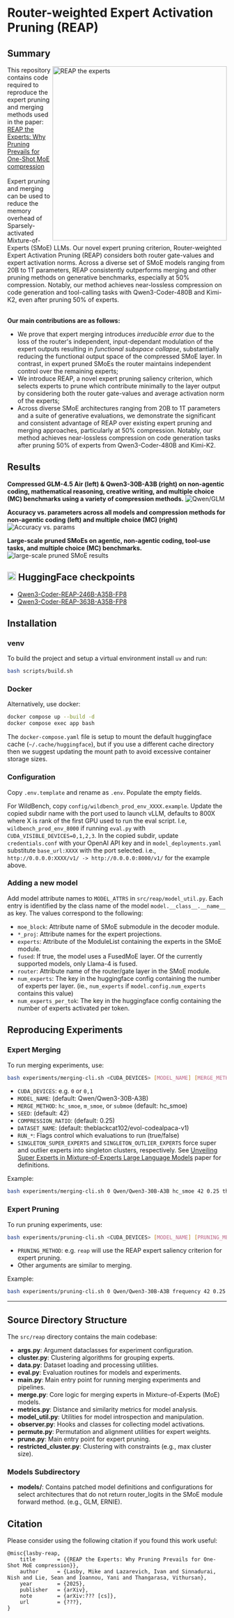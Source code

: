 # Router-weighted Expert Activation Pruning (REAP)

## Summary
<img src="./fig/reaper.png" align="right" alt="REAP the experts" width="400">
This repository contains code required to reproduce the expert pruning and merging methods used in the paper: <a href="https://arxiv.org/abs/2510.13999">REAP the Experts: Why Pruning Prevails for One-Shot MoE compression</a>
<br></br> 
Expert pruning and merging can be used to reduce the memory overhead of Sparsely-activated Mixture-of-Experts (SMoE) LLMs. Our novel expert pruning criterion, Router-weighted Expert Activation Pruning (REAP) considers both router gate-values and expert activation norms. Across a diverse set of SMoE models ranging from 20B to 1T parameters, REAP consistently outperforms merging and other pruning methods on generative benchmarks, especially at 50% compression. Notably, our method achieves near-lossless compression on code generation and tool-calling tasks with Qwen3-Coder-480B and Kimi-K2, even after pruning 50% of experts.   
<br></br>

**Our main contributions are as follows:**
- We prove that expert merging introduces *irreducible error* due to the loss of the router's independent, input-dependant modulation of the expert outputs resulting in *functional subspace collapse*, substantially reducing the functional output space of the compressed SMoE layer. In contrast, in expert pruned SMoEs the router maintains independent control over the remaining experts;
- We introduce REAP, a novel expert pruning saliency criterion, which selects experts to prune which contribute minimally to the layer output by considering both the router gate-values and average activation norm of the experts;
- Across diverse SMoE architectures ranging from 20B to 1T parameters and a suite of generative evaluations, we demonstrate the significant and consistent advantage of REAP over existing expert pruning and merging approaches, particularly at 50% compression. Notably, our method achieves near-lossless compression on code generation tasks after pruning 50% of experts from Qwen3-Coder-480B and Kimi-K2.

## Results
**Compressed GLM-4.5 Air (left) & Qwen3-30B-A3B (right) on non-agentic coding, mathematical reasoning, creative writing, and multiple choice (MC) benchmarks using a variety of compression methods.**
![Qwen/GLM](./fig/combined-all-tasks_qwen_and_glm.png)

**Accuracy vs. parameters across all models and compression methods for non-agentic coding (left) and multiple choice (MC) (right)**
![Accuracy vs. params](./fig/combined_performance_vs_params.png)

**Large-scale pruned SMoEs on agentic, non-agentic coding, tool-use tasks, and multiple choice (MC) benchmarks.**
![large-scale pruned SMoE results](./fig/large-scale-moe.png)


## <img src="./fig/hf-transparent.png" alt="Qwen3-Coder-REAP-246B-A35B-FP8" width='20'>  HuggingFace checkpoints
- [Qwen3-Coder-REAP-246B-A35B-FP8](https://hf.co/cerebras/Qwen3-Coder-REAP-246B-A35B-FP8)
- [Qwen3-Coder-REAP-363B-A35B-FP8](https://hf.co/cerebras/Qwen3-Coder-REAP-363B-A35B-FP8)

## Installation

### venv
To build the project and setup a virtual environment install `uv` and run:
```bash
bash scripts/build.sh
```

### Docker
Alternatively, use docker:
```bash
docker compose up --build -d
docker compose exec app bash
```

The `docker-compose.yaml` file is setup to mount the default huggingface cache (`~/.cache/huggingface`), but if you use a different cache directory then we suggest updating the mount path to avoid excessive container storage sizes.  

### Configuration
Copy `.env.template` and rename as `.env`. Populate the empty fields.

For WildBench, copy `config/wildbench_prod_env_XXXX.example`. Update the copied subdir name with the port used to launch vLLM, defaults to 800X where X is rank of the first GPU used to run the eval script. I.e, `wildbench_prod_env_8000` if running `eval.py` with `CUDA_VISIBLE_DEVICES=0,1,2,3`. In the copied subdir, update `credentials.conf` with your OpenAI API key and in `model_deployments.yaml` substitute `base_url:XXXX` with the port selected. i.e., `http://0.0.0.0:XXXX/v1/ -> http://0.0.0.0:8000/v1/` for the example above. 


### Adding a new model
Add model attribute names to `MODEL_ATTRS` in `src/reap/model_util.py`. Each entry is identified by the class name of the model `model.__class__.__name__` as key. The values correspond to the following:
- `moe_block`: Attribute name of SMoE submodule in the decoder module. 
- `*_proj`: Attribute names for the expert projections. 
- `experts`: Attribute of the ModuleList containing the experts in the SMoE module. 
- `fused`: If true, the model uses a FusedMoE layer. Of the currently supported models, only Llama-4 is fused. 
- `router`: Attribute name of the router/gate layer in the SMoE module. 
- `num_experts`: The key in the huggingface config containing the number of experts per layer. (ie., `num_experts` if `model.config.num_experts` contains this value)
- `num_experts_per_tok`: The key in the huggingface config containing the number of experts activated per token. 


## Reproducing Experiments

### Expert Merging

To run merging experiments, use:

```bash
bash experiments/merging-cli.sh <CUDA_DEVICES> [MODEL_NAME] [MERGE_METHOD] [SEED] [COMPRESSION_RATIO] [DATASET_NAME] [RUN_LM_EVAL] [RUN_EVALPLUS] [RUN_LIVE_CODE_BENCH] [RUN_MATH] [RUN_WILDBENCH] [SINGLETON_SUPER_EXPERTS] [SINGLETON_OUTLIER_EXPERTS]
```

- `CUDA_DEVICES`: e.g. `0` or `0,1`
- `MODEL_NAME`: (default: Qwen/Qwen3-30B-A3B)
- `MERGE_METHOD`: `hc_smoe`, `m_smoe`, or `submoe` (default: hc_smoe)
- `SEED`: (default: 42)
- `COMPRESSION_RATIO`: (default: 0.25)
- `DATASET_NAME`: (default: theblackcat102/evol-codealpaca-v1)
- `RUN_*`: Flags control which evaluations to run (true/false)
- `SINGLETON_SUPER_EXPERTS` and `SINGLETON_OUTLIER_EXPERTS` force super and outlier experts into singleton clusters, respectively. See [Unveiling Super Experts in Mixture-of-Experts Large Language Models](https://arxiv.org/abs/2507.23279) paper for definitions.

Example:
```bash
bash experiments/merging-cli.sh 0 Qwen/Qwen3-30B-A3B hc_smoe 42 0.25 theblackcat102/evol-codealpaca-v1 true true true false false
```

### Expert Pruning

To run pruning experiments, use:

```bash
bash experiments/pruning-cli.sh <CUDA_DEVICES> [MODEL_NAME] [PRUNING_METHOD] [SEED] [COMPRESSION_RATIO] [DATASET_NAME] [RUN_LM_EVAL] [RUN_EVALPLUS] [RUN_LIVE_CODE_BENCH] [RUN_MATH] [RUN_WILDBENCH] [SINGLETON_SUPER_EXPERTS] [SINGLETON_OUTLIER_EXPERTS]
```

- `PRUNING_METHOD`: e.g. `reap` will use the REAP expert saliency criterion for expert pruning. 
- Other arguments are similar to merging.

Example:
```bash
bash experiments/pruning-cli.sh 0 Qwen/Qwen3-30B-A3B frequency 42 0.25 theblackcat102/evol-codealpaca-v1 true true true false false
```

---

## Source Directory Structure

The `src/reap` directory contains the main codebase:

- **args.py**: Argument dataclasses for experiment configuration.
- **cluster.py**: Clustering algorithms for grouping experts.
- **data.py**: Dataset loading and processing utilities.
- **eval.py**: Evaluation routines for models and experiments.
- **main.py**: Main entry point for running merging experiments and pipelines.
- **merge.py**: Core logic for merging experts in Mixture-of-Experts (MoE) models.
- **metrics.py**: Distance and similarity metrics for model analysis.
- **model_util.py**: Utilities for model introspection and manipulation.
- **observer.py**: Hooks and classes for collecting model activations.
- **permute.py**: Permutation and alignment utilities for expert weights.
- **prune.py**: Main entry point for expert pruning.
- **restricted_cluster.py**: Clustering with constraints (e.g., max cluster size).

### Models Subdirectory

- **models/**: Contains patched model definitions and configurations for select architectures that do not return router_logits in the SMoE module forward method. (e.g., GLM, ERNIE).


## Citation
Please consider using the following citation if you found this work useful:
```
@misc{lasby-reap,
    title       = {{REAP the Experts: Why Pruning Prevails for One-Shot MoE compression}},
    author      = {Lasby, Mike and Lazarevich, Ivan and Sinnadurai, Nish and Lie, Sean and Ioannou, Yani and Thangarasa, Vithursan},
    year        = {2025},
    publisher   = {arXiv},
    note        = {arXiv:??? [cs]},
    url         = {???}, 
}
```

